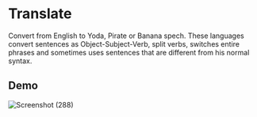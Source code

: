 # Translate

Convert from English to Yoda, Pirate or Banana spech. These languages convert sentences as Object-Subject-Verb, split verbs, switches entire phrases and sometimes uses sentences that are different from his normal syntax.</br>

## Demo

![Screenshot (288)](https://user-images.githubusercontent.com/67150257/137699040-66d07a1e-4c90-407e-877d-16c26d1b143f.png)
